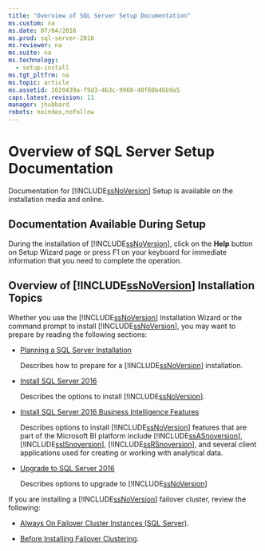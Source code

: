 ```yaml
---
title: "Overview of SQL Server Setup Documentation"
ms.custom: na
ms.date: 07/04/2016
ms.prod: sql-server-2016
ms.reviewer: na
ms.suite: na
ms.technology: 
  - setup-install
ms.tgt_pltfrm: na
ms.topic: article
ms.assetid: 2620439a-f9d3-4b3c-9968-48f60b4bb9a5
caps.latest.revision: 11
manager: jhubbard
robots: noindex,nofollow
---
```

# Overview of SQL Server Setup Documentation
Documentation for [!INCLUDE[ssNoVersion](../../Topics/TopicNameContainA/tokens/ssNoVersion_md.md)] Setup is available on the installation media and online.  
  
## Documentation Available During Setup  
 During the installation of [!INCLUDE[ssNoVersion](../../Topics/TopicNameContainA/tokens/ssNoVersion_md.md)], click on the **Help** button on Setup Wizard page or press F1 on your keyboard for immediate information that you need to complete the operation.  
  
## Overview of [!INCLUDE[ssNoVersion](../../Topics/TopicNameContainA/tokens/ssNoVersion_md.md)] Installation Topics  
 Whether you use the [!INCLUDE[ssNoVersion](../../Topics/TopicNameContainA/tokens/ssNoVersion_md.md)] Installation Wizard or the command prompt to install [!INCLUDE[ssNoVersion](../../Topics/TopicNameContainA/tokens/ssNoVersion_md.md)], you may want to prepare by reading the following sections:  
  
-   [Planning a SQL Server Installation](../../Topics/TopicNameContainA/Planning-a-SQL-Server-Installation.md)  
  
     Describes how to prepare for a [!INCLUDE[ssNoVersion](../../Topics/TopicNameContainA/tokens/ssNoVersion_md.md)] installation.  
  
-   [Install SQL Server 2016](../../Topics/TopicNameNotContainA/Install-SQL-Server-2016.md)  
  
     Describes the options to install [!INCLUDE[ssNoVersion](../../Topics/TopicNameContainA/tokens/ssNoVersion_md.md)].  
  
-   [Install SQL Server 2016 Business Intelligence Features](../../Topics/TopicNameNotContainA/Install-SQL-Server-2016-Business-Intelligence-Features.md)  
  
     Describes options to install [!INCLUDE[ssNoVersion](../../Topics/TopicNameContainA/tokens/ssNoVersion_md.md)] features that are part of the Microsoft BI platform include [!INCLUDE[ssASnoversion](../../Topics/TopicNameContainA/tokens/ssASnoversion_md.md)], [!INCLUDE[ssISnoversion](../../Topics/TopicNameContainA/tokens/ssISnoversion_md.md)], [!INCLUDE[ssRSnoversion](../../Topics/TopicNameContainA/tokens/ssRSnoversion_md.md)], and several client applications used for creating or working with analytical data.  
  
-   [Upgrade to SQL Server 2016](../../Topics/TopicNameNotContainA/Upgrade-to-SQL-Server-2016.md)  
  
     Describes options to upgrade to [!INCLUDE[ssNoVersion](../../Topics/TopicNameContainA/tokens/ssNoVersion_md.md)]  
  
 If you are installing a [!INCLUDE[ssNoVersion](../../Topics/TopicNameContainA/tokens/ssNoVersion_md.md)] failover cluster, review the following:  
  
-   [Always On Failover Cluster Instances (SQL Server)](../../Topics/TopicNameNotContainA/Always-On-Failover-Cluster-Instances--SQL-Server-.md).  
  
-   [Before Installing Failover Clustering](../../Topics/TopicNameNotContainA/Before-Installing-Failover-Clustering.md).